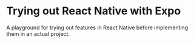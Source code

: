 # Trying out React Native with Expo

A playground for trying out features in React Native before implementing them in an actual project.
